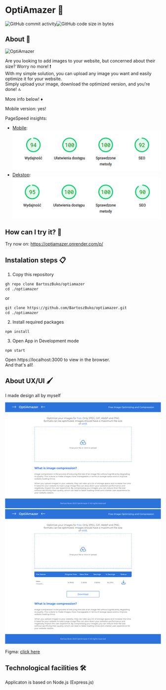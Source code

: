 # OptiAmazer 👋

<div style="display: flex;">
  <img alt="GitHub commit activity" src="https://img.shields.io/github/commit-activity/m/BartoszBuko/optiamazer">
  <img alt="GitHub code size in bytes" src="https://img.shields.io/github/languages/code-size/BartoszBuko/optiamazer">
</div>

## About 👀

<img src="https://socialify.git.ci/BartoszBuko/OptiAmazer/image?description=1&descriptionEditable=Free%20Image%20Optimizer&font=Source%20Code%20Pro&language=1&name=1&owner=1&pattern=Solid&theme=Dark" alt="OptiAmazer" width="640" height="320" />

Are you looking to add images to your website, but concerned about their size? Worry no more! ❗️ <br/> With my simple solution, you can upload any image you want and easily optimize it for your website. <br/> Simply upload your image, download the optimized version, and you're done! 🔝

More info below! ♦️

Mobile version: yes!

PageSpeed insights:

- [Mobile](https://pagespeed.web.dev/report?url=https%3A%2F%2Foptiamazer.onrender.com%2F&hl=pl&form_factor=mobile): <br/>
  ![image](./githubimages/mobile-insights.png) <br/>
- [Dekstop](https://pagespeed.web.dev/report?url=https%3A%2F%2Foptiamazer.onrender.com%2F&hl=pl&form_factor=desktop): <br/>
  ![image](./githubimages/desktop-insights.png)

## How can I try it? 🤔

Try now on: https://optiamazer.onrender.com/p/ <br/>

## Instalation steps 📋

1. Copy this repository

```
gh repo clone BartoszBuko/optiamazer
cd ./optiamazer
```

or

```
git clone https://github.com/BartoszBuko/optiamazer.git
cd ./optiamazer
```

2. Install required packages

```
npm install
```

3. Open App in Development mode

```
npm start
```

Open https://localhost:3000 to view in the browser. <br/>
And that's all!

## About UX/UI 🖌️

I made design all by myself

![image](./githubimages/desktop-page.png)
![image](./githubimages/desktop-summary.png)

Figma: [click here](figma.com/file/rOFgzEOrscVswF3FGiNVOt/Untitled?node-id=0%3A1) <br>

## Technological facilities 🛠️

Applicaton is based on Node.js (Express.js) <br/>
